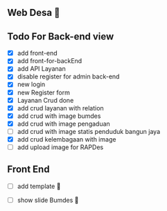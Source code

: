 ## Web Desa :tada:

## Todo For Back-end view
* [x] add front-end
* [x] add front-for-backEnd
* [x] add API Layanan
* [x] disable register for admin back-end
* [x] new login
* [x] new Register form
* [x] Layanan Crud done
* [x] add crud layanan with relation
* [x] add crud with image bumdes
* [x] add crud with image pengaduan
* [ ] add crud with image statis penduduk bangun jaya
* [x] add crud kelembagaan with image
* [ ] add upload image for RAPDes

## Front End

* [ ] add template :tada: 
* [ ] show slide Bumdes :tada:


